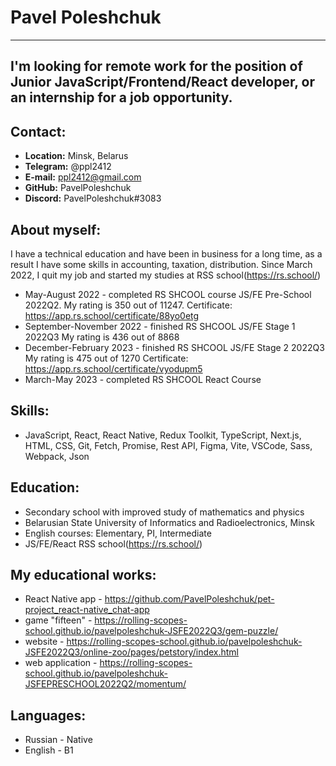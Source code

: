 # Pavel Poleshchuk
----
## I'm looking for remote work for the position of Junior JavaScript/Frontend/React developer, or an internship for a job opportunity.

## Contact:
* __Location:__ Minsk, Belarus
* __Telegram:__ @ppl2412
* __E-mail:__ ppl2412@gmail.com
* __GitHub:__ PavelPoleshchuk
* __Discord:__ PavelPoleshchuk#3083

## About myself:
I have a technical education and have been in business for a long time, as a result I have some skills in accounting, taxation, distribution.
Since March 2022, I quit my job and started my studies at RSS school(https://rs.school/)
* May-August 2022 - completed RS SHCOOL course JS/FE Pre-School 2022Q2. My rating is 350 out of 11247. Certificate: https://app.rs.school/certificate/88yo0etg
* September-November 2022 - finished RS SHCOOL JS/FE Stage 1 2022Q3 My rating is 436 out of 8868
* December-February 2023 - finished RS SHCOOL JS/FE Stage 2 2022Q3 My rating is 475 out of 1270 Certificate: https://app.rs.school/certificate/vyodupm5
* March-May 2023 - completed RS SHCOOL React Course

## Skills:
* JavaScript, React, React Native, Redux Toolkit, TypeScript, Next.js, HTML, CSS, Git, Fetch, Promise, Rest API, Figma, Vite, VSCode, Sass, Webpack, Json

## Education:
* Secondary school with improved study of mathematics and physics
* Belarusian State University of Informatics and Radioelectronics, Minsk
* English courses: Elementary, PI, Intermediate
* JS/FE/React RSS school(https://rs.school/)

## My educational works:
* React Native app - https://github.com/PavelPoleshchuk/pet-project_react-native_chat-app
* game "fifteen" - https://rolling-scopes-school.github.io/pavelpoleshchuk-JSFE2022Q3/gem-puzzle/
* website - https://rolling-scopes-school.github.io/pavelpoleshchuk-JSFE2022Q3/online-zoo/pages/petstory/index.html
* web application - https://rolling-scopes-school.github.io/pavelpoleshchuk-JSFEPRESCHOOL2022Q2/momentum/

## Languages:
* Russian - Native
* English - B1
